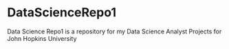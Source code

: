 # DataScienceRepo1
Data Science Repo1 is a repository for my Data Science Analyst Projects for John Hopkins University
